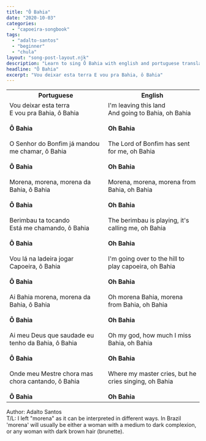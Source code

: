 ```yaml
---
title: "Ô Bahia"
date: "2020-10-03"
categories:
  - "capoeira-songbook"
tags:
  - "adalto-santos"
  - "beginner"
  - "chula"
layout: "song-post-layout.njk"
description: "Learn to sing Ô Bahia with english and portuguese translations along with a video to help you learn."
headline: "Ô Bahia"
excerpt: "Vou deixar esta terra E vou pra Bahia, ô Bahia"
---
```


<table class="capoeira-table">
    <tr class="header-row">
        <th>Portuguese</th>
        <th>English</th>
    </tr>
    <tr>
        <td>
            Vou deixar esta terra<br>
            E vou pra Bahia, ô Bahia<br><br>
            <strong>Ô Bahia</strong><br><br>
            O Senhor do Bonfim já mandou me chamar, ô Bahia<br><br>
            <strong>Ô Bahia</strong><br><br>
            Morena, morena, morena da Bahia, ô Bahia<br><br>
            <strong>Ô Bahia</strong><br><br>
            Berimbau ta tocando<br>
            Está me chamando, ô Bahia<br><br>
            <strong>Ô Bahia</strong><br><br>
            Vou lá na ladeira jogar Capoeira, ô Bahia<br><br>
            <strong>Ô Bahia</strong><br><br>
            Ai Bahia morena, morena da Bahia, ô Bahia<br><br>
            <strong>Ô Bahia</strong><br><br>
            Ai meu Deus que saudade eu tenho da Bahia, ô Bahia<br><br>
            <strong>Ô Bahia</strong><br><br>
            Onde meu Mestre chora mas chora cantando, ô Bahia<br><br>
            <strong>Ô Bahia</strong>
        </td>
        <td>
            I'm leaving this land<br>
            And going to Bahia, oh Bahia<br><br>
            <strong>Oh Bahia</strong><br><br>
            The Lord of Bonfim has sent for me, oh Bahia<br><br>
            <strong>Oh Bahia</strong><br><br>
            Morena, morena, morena from Bahia, oh Bahia<br><br>
            <strong>Oh Bahia</strong><br><br>
            The berimbau is playing, it's calling me, oh Bahia<br><br>
            <strong>Oh Bahia</strong><br><br>
            I'm going over to the hill to play capoeira, oh Bahia<br><br>
            <strong>Oh Bahia</strong><br><br>
            Oh morena Bahia, morena from Bahia, oh Bahia<br><br>
            <strong>Oh Bahia</strong><br><br>
            Oh my god, how much I miss Bahia, oh Bahia<br><br>
            <strong>Oh Bahia</strong><br><br>
            Where my master cries, but he cries singing, oh Bahia<br><br>
            <strong>Oh Bahia</strong>
        </td>
    </tr>
</table>

<figcaption>

Author: Adalto Santos  
T/L: I left "morena" as it can be interpreted in different ways. In Brazil 'morena' will usually be either a woman with a medium to dark complexion, or any woman with dark brown hair (brunette).

</figcaption>